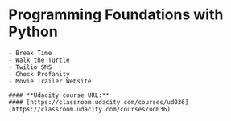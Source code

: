 # Programming Foundations with Python
```
- Break Time
- Walk the Turtle
- Twilio SMS 
- Check Profanity
- Movie Trailer Website

#### **Udacity course URL:**
#### [https://classroom.udacity.com/courses/ud036] (https://classroom.udacity.com/courses/ud036)
